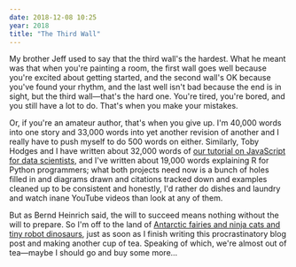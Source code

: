 ```yaml
---
date: 2018-12-08 10:25
year: 2018
title: "The Third Wall"
---
```


My brother Jeff used to say that the third wall's the hardest.
What he meant was that when you're painting a room,
the first wall goes well because you're excited about getting started,
and the second wall's OK because you've found your rhythm,
and the last well isn't bad because the end is in sight,
but the third wall—that's the hard one.
You're tired,
you're bored,
and you still have a lot to do.
That's when you make your mistakes.

Or,
if you're an amateur author,
that's when you give up.
I'm 40,000 words into one story
and 33,000 words into yet another revision of another
and I really have to push myself to do 500 words on either.
Similarly,
Toby Hodges and I have written about 32,000 words of
[our tutorial on JavaScript for data scientists](https://software-tools-in-javascript.github.io/js-vs-ds/en/),
and I've written about 19,000 words explaining R for Python programmers;
what both projects need now is a bunch of holes filled in and diagrams drawn
and citations tracked down and examples cleaned up to be consistent and honestly,
I'd rather do dishes and laundry and watch inane YouTube videos than look at any of them.

But as Bernd Heinrich said, the will to succeed means nothing without the will to prepare.
So I'm off to the land of [Antarctic fairies and ninja cats and tiny robot dinosaurs](http://sensibleadventures.com/madica/),
just as soon as I finish writing this procrastinatory blog post and making another cup of tea.
Speaking of which, we're almost out of tea—maybe I should go and buy some more...
